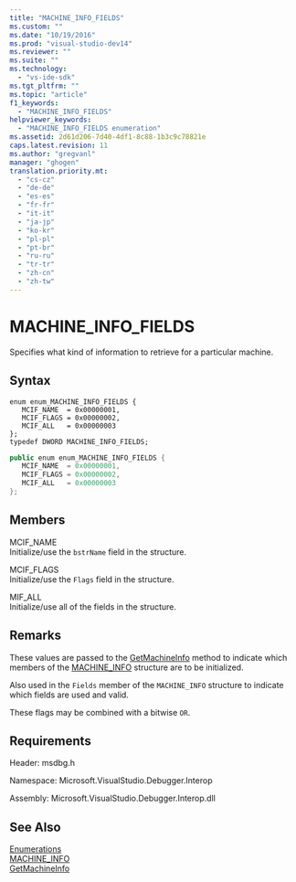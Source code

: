 ```yaml
---
title: "MACHINE_INFO_FIELDS"
ms.custom: ""
ms.date: "10/19/2016"
ms.prod: "visual-studio-dev14"
ms.reviewer: ""
ms.suite: ""
ms.technology: 
  - "vs-ide-sdk"
ms.tgt_pltfrm: ""
ms.topic: "article"
f1_keywords: 
  - "MACHINE_INFO_FIELDS"
helpviewer_keywords: 
  - "MACHINE_INFO_FIELDS enumeration"
ms.assetid: 2d61d206-7d40-4df1-8c88-1b3c9c78821e
caps.latest.revision: 11
ms.author: "gregvanl"
manager: "ghogen"
translation.priority.mt: 
  - "cs-cz"
  - "de-de"
  - "es-es"
  - "fr-fr"
  - "it-it"
  - "ja-jp"
  - "ko-kr"
  - "pl-pl"
  - "pt-br"
  - "ru-ru"
  - "tr-tr"
  - "zh-cn"
  - "zh-tw"
---
```

# MACHINE_INFO_FIELDS
Specifies what kind of information to retrieve for a particular machine.  
  
## Syntax  
  
```cpp#  
enum enum_MACHINE_INFO_FIELDS {   
   MCIF_NAME  = 0x00000001,  
   MCIF_FLAGS = 0x00000002,  
   MCIF_ALL   = 0x00000003  
};  
typedef DWORD MACHINE_INFO_FIELDS;  
```  
  
```c#  
public enum enum_MACHINE_INFO_FIELDS {   
   MCIF_NAME  = 0x00000001,  
   MCIF_FLAGS = 0x00000002,  
   MCIF_ALL   = 0x00000003  
};  
```  
  
## Members  
 MCIF_NAME  
 Initialize/use the `bstrName` field in the structure.  
  
 MCIF_FLAGS  
 Initialize/use the `Flags` field in the structure.  
  
 MIF_ALL  
 Initialize/use all of the fields in the structure.  
  
## Remarks  
 These values are passed to the [GetMachineInfo](../../../extensibility/debugger/reference/idebugcoreserver2--getmachineinfo.md) method to indicate which members of the [MACHINE_INFO](../../../extensibility/debugger/reference/machine_info.md) structure are to be initialized.  
  
 Also used in the `Fields` member of the `MACHINE_INFO` structure to indicate which fields are used and valid.  
  
 These flags may be combined with a bitwise `OR`.  
  
## Requirements  
 Header: msdbg.h  
  
 Namespace: Microsoft.VisualStudio.Debugger.Interop  
  
 Assembly: Microsoft.VisualStudio.Debugger.Interop.dll  
  
## See Also  
 [Enumerations](../../../extensibility/debugger/reference/enumerations--visual-studio-debugging-.md)   
 [MACHINE_INFO](../../../extensibility/debugger/reference/machine_info.md)   
 [GetMachineInfo](../../../extensibility/debugger/reference/idebugcoreserver2--getmachineinfo.md)